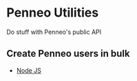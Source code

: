 # Penneo Utilities

Do stuff with Penneo's public API

## Create Penneo users in bulk
- [Node JS][js-user-creation]

[js-user-creation]: https://github.com/ahmadnazir/penneo-utils/tree/master/js/user-creation
